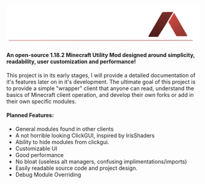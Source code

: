 <p align="center">
<img src="https://raw.githubusercontent.com/carlll2b2t/Altair-Core/master/src/main/resources/assets/altair/githubheader.png">
</p>

<h4>An open-source 1.18.2 Minecraft Utility Mod designed around simplicity, readability, user customization and performance! </h4>

This project is in its early stages, I will provide a detailed documentation of it's features later on in it's development. The ultimate goal of this project is to provide a simple "wrapper" client that anyone can read, understand the basics of Minecraft client operation, and develop their own forks or add in their own specific modules.

<h4>Planned Features:</h4>

* General modules found in other clients
* A not horrible looking ClickGUI, inspired by IrisShaders
* Ability to hide modules from clickgui.
* Customizable UI
* Good performance
* No bloat (useless alt managers, confusing implimentations/imports)
* Easily readable source code and project design.
* Debug Module Overriding
